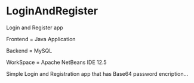 # LoginAndRegister
 Login and Register app

Frontend = Java Application

Backend  = MySQL

WorkSpace = Apache NetBeans IDE 12.5

Simple Login and Registration app that has Base64 password encription...
